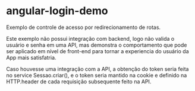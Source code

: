 # angular-login-demo

Exemplo de controle de acesso por redirecionamento de rotas.

Este exemplo não possui integração com backend, logo não valida o usuário e senha em uma API, mas demonstra o comportamento que pode ser aplicado em nível de front-end para tornar a experiencia do usuário da App mais satisfatria.

Caso houvesse uma integração com a API, a obtenção do token seria feita no service Sessao.criar(), e o token seria mantido na cookie e definido na HTTP.header de cada requisição subsequente feito na API.

